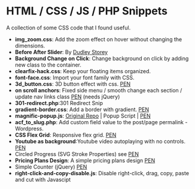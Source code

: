 # HTML / CSS / JS / PHP Snippets
A collection of some CSS code that I found useful.

<ul>
  <li><b>img_zoom.css</b>: Add the zoom effect on hover without changing the dimensions.  </li>
  <li><b>Before After Slider</b>: By <a href="https://codepen.io/dudleystorey"> Dudley Storey </a></li>
  <li><b>Background Change on Click</b>: Change background on click by adding new class to the container.</li>
  <li><b>clearfix-hack.css</b>: Keep your floating items organized.</li>
  <li><b>font-face.css</b>: Import your font family with CSS.</li>
  <li><b>3d_button.css</b>: 3D button effect with css. <a href="https://codepen.io/stakitos/pen/zYOyXWK">PEN</a></li>
  <li><b>on scroll anchors</b>: Fixed side menu / smooth change each section / update nav links class <a href="https://codepen.io/stakitos/pen/gOYJVap">PEN</a> (needs jQuery)</li>
  <li><b>301-redirect.php</b>:301 Redirect Snip</li>
  <li><b>gradient-border.css</b>: Add a border with gradient. <a href="https://codepen.io/stakitos/pen/mdbNBoB">PEN</a></li>
  <li><b>magnific-popup.js</b>: <a href="https://github.com/dimsemenov/Magnific-Popup">Original Repo</a> | Popup Script | <a href="https://codepen.io/stakitos/pen/ExxaOOx">PEN</a></li>
  <li><b>acf_to_slug.php</b>: Add custom field value to the post/page permalink - Wordpress.</li>
  <li><b>CSS Flex Grid</b>: Responsive flex grid. <a href="https://codepen.io/stakitos/pen/gOOaazw">PEN</a></li>
  <li><b>Youtube as background</b>:Youtube video autoplaying with no controls. <a href="https://codepen.io/stakitos/pen/GRRWmGJ">PEN</a> </li>
  <li>Circled Progress (SVG Stroke Properties) see <a href="https://codepen.io/stakitos/pen/wvvdOeJ">PEN</a></li>
  <li><b>Pricing Plans Design</b>: A simple pricing plans design <a href="https://codepen.io/stakitos/full/BaamVJx">PEN</a></li>
  <li>Simple Counter (jQuery) <a href="https://codepen.io/stakitos/pen/NWWwQvd">PEN</a></li>
  <li><b>right-click-and-copy-disable.js</b>: Disable right-click, drag, copy, paste and cut with Javascipt</li>
</ul>
